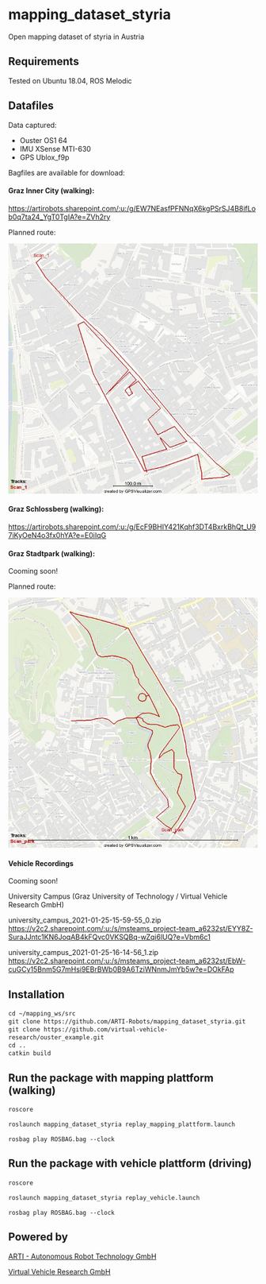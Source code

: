 # mapping_dataset_styria
Open mapping dataset of styria in Austria



## Requirements

Tested on Ubuntu 18.04, ROS Melodic


## Datafiles

Data captured:
- Ouster OS1 64
- IMU XSense MTI-630
- GPS Ublox_f9p

Bagfiles are available for download: 

#### Graz Inner City (walking):

https://artirobots.sharepoint.com/:u:/g/EW7NEasfPFNNqX6kgPSrSJ4B8ifLob0q7ta24_YgT0TgIA?e=ZVh2ry

Planned route: 

![Planned Route Inner City](https://github.com/ARTI-Robots/mapping_dataset_styria/blob/main/docs/gpx_design_inner_city.jpg?raw=true "Planned Route Inner City")

#### Graz Schlossberg (walking):

https://artirobots.sharepoint.com/:u:/g/EcF9BHIY421Kqhf3DT4BxrkBhQt_U97iKyOeN4o3fx0hYA?e=E0iIqG

#### Graz Stadtpark (walking):

Cooming soon!

Planned route: 

![Planned Route Stadtpark](https://github.com/ARTI-Robots/mapping_dataset_styria/blob/main/docs/gpx_design_park.jpg?raw=true "Planned Route Stadtpark")

#### Vehicle Recordings

Cooming soon!

University Campus (Graz University of Technology / Virtual Vehicle Research GmbH)

university_campus_2021-01-25-15-59-55_0.zip
https://v2c2.sharepoint.com/:u:/s/msteams_project-team_a6232st/EYY8Z-SuraJJntc1KN6JoqAB4kFQvc0VKSQBq-wZqi6lUQ?e=Vbm6c1

university_campus_2021-01-25-16-14-56_1.zip
https://v2c2.sharepoint.com/:u:/s/msteams_project-team_a6232st/EbW-cuGCy15Bnm5G7mHsi9EBrBWb0B9A6TziWNnmJmYb5w?e=DOkFAp


## Installation

```
cd ~/mapping_ws/src
git clone https://github.com/ARTI-Robots/mapping_dataset_styria.git
git clone https://github.com/virtual-vehicle-research/ouster_example.git
cd ..
catkin build
```



## Run the package with mapping plattform (walking)

```
roscore
```

```
roslaunch mapping_dataset_styria replay_mapping_plattform.launch
```

```
rosbag play ROSBAG.bag --clock
```

## Run the package with vehicle plattform (driving)

```
roscore
```

```
roslaunch mapping_dataset_styria replay_vehicle.launch 
```

```
rosbag play ROSBAG.bag --clock
```

## Powered by

[ARTI - Autonomous Robot Technology GmbH](http://arti-robots.com)

[Virtual Vehicle Research GmbH](https://www.v2c2.at/)


